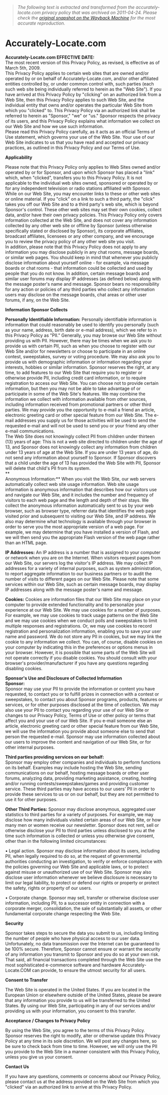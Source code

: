> *The following text is extracted and transformed from the accurately-locate.com privacy policy that was archived on 2011-04-24. Please check the [original snapshot on the Wayback Machine](https://web.archive.org/web/20110424223434id_/http%3A//www.accurately-locate.com/privacy.html) for the most accurate reproduction.*

# Accurately-Locate.com

**Accurately-Locate.com EFFECTIVE DATE:**   
The most recent version of this Privacy Policy, as revised, is effective as of March 5th, 2009.   
This Privacy Policy applies to certain web sites that are owned and/or operated by or on behalf of Accurately-Locate.com, and/or other affiliated entities controlled by, or under common control with, such parties (each such web site being individually referred to herein as the "Web Site"). If you have arrived at this Privacy Policy by "clicking" on an authorized link from a Web Site, then this Privacy Policy applies to such Web Site, and the individual entity that owns and/or operates the particular Web Site from which you "clicked" to. This Privacy Policy via an authorized link shall be referred to herein as "Sponsor," "we" or "us." Sponsor respects the privacy of its users, and this Privacy Policy explains what information we collect on our Web Site and how we use such information.   
Please read this Privacy Policy carefully, as it acts as an official Terms of Use statement, which governs your use of the Web Site. Your use of our Web Site indicates to us that you have read and accepted our privacy practices, as outlined in this Privacy Policy and our Terms of Use.

 **Applicability**

Please note that this Privacy Policy only applies to Web Sites owned and/or operated by or for Sponsor, and upon which Sponsor has placed a "link" which, when "clicked", transfers you to this Privacy Policy. It is not applicable to the individual web sites owned, sponsored or operated by or for any independent television or radio stations affiliated with Sponsor. While on our Web Site, you may encounter links to these or other web sites or online material. If you "click" on a link to such a third party, the "click" takes you off our Web Site and to a third party's web site, which is beyond Sponsor's control. These other web sites may set their own cookies, collect data, and/or have their own privacy policies. This Privacy Policy only covers information collected at the Web Site, and does not cover any information collected by any other web site or offline by Sponsor (unless otherwise specifically stated or disclosed by Sponsor), its corporate affiliates, broadcast affiliates, licensees or any other company, and we encourage you to review the privacy policy of any other web site you visit.   
In addition, please note that this Privacy Policy does not apply to any information you may disclose publicly in any chat rooms, message boards, or similar web pages. You should keep in mind that whenever you publicly disclose information about yourself online - for example, via message boards or chat rooms - that information could be collected and used by people that you do not know. In addition, certain message boards and similar user forums may display IP addresses (as defined below) along with the message poster's name and message. Sponsor bears no responsibility for any action or policies of any third parties who collect any information users may disclose on the message boards, chat areas or other user forums, if any, on the Web Site.

**Information Sponsor Collects**

**Personally Identifiable Information:** Personally identifiable information is information that could reasonably be used to identify you personally (such as your name, address, birth date or e-mail address), which we refer to in this Privacy Policy as "PII." Generally, you may browse our Web Site without providing us with PII. However, there may be times when we ask you to provide us with certain PII, such as when you choose to register with our Web Site and/or for newsletters or choose to participate in an online contest, sweepstakes, survey or voting procedure. We may also ask you to provide us with demographic information or information regarding your interests, hobbies or similar information. Sponsor reserves the right, at any time, to add features to our Web Site that require you to register or otherwise provide PII, including credit card information, or to require registration to access our Web Site. You can choose not to provide certain information, but then you may not be able to take advantage of or participate in some of the Web Site's features. We may combine the information we collect with information available from other sources, including information received from promotional partners or other third parties. We may provide you the opportunity to e-mail a friend an article, electronic greeting card or other special feature from our Web Site. The e-mail addresses you supply us for those activities will be used to send the requested e-mail and will not be used to send you or your friend any other e-mail communications.  
The Web Site does not knowingly collect PII from children under thirteen (13) years of age: This is not a web site directed to children under the age of 13, and Sponsor does not knowingly collect any information from children under 13 years of age at the Web Site. If you are under 13 years of age, do not send any information about yourself to Sponsor. If Sponsor discovers that a child under the age of 13 has provided the Web Site with PII, Sponsor will delete that child's PII from its system.  
**  
Anonymous Information:** When you visit the Web Site, our web servers automatically collect web site usage information. Web site usage information is anonymous information that describes how our visitors use and navigate our Web Site, and it includes the number and frequency of visitors to each web page and the length and depth of their stays. We collect the anonymous information automatically sent to us by your web browser, such as browser type, referrer data that identifies the web page visited prior and subsequent to visiting our Web Site, and IP address. We also may determine what technology is available through your browser in order to serve you the most appropriate version of a web page. For example, we may determine that you have installed a version of Flash, and we will then send you the appropriate Flash version of the web page rather than an HTML page.

**IP Addresses:** An IP address is a number that is assigned to your computer or network when you are on the Internet. When visitors request pages from our Web Site, our servers log the visitor's IP address. We may collect IP addresses for a variety of internal purposes, such as system administration, to report aggregate information to our business partners or to audit the number of visits to different pages on our Web Site. Please note that some services within our Web Site, such as certain message boards, may display IP addresses along with the message poster's name and message. 

**Cookies:** Cookies are information files that our Web Site may place on your computer to provide extended functionality and to personalize your experience at our Web Site. We may use cookies for a number of purposes. For example, we may use cookies to track usage patterns on the Web Site and we may use cookies when we conduct polls and sweepstakes to limit multiple responses and registrations. Or, we may use cookies to record registration and personalization information, enabling you to save your user name and password. We do not store any PII in cookies, but we may link the cookie to any information we collect. You can, of course, disable cookies on your computer by indicating this in the preferences or options menus in your browser. However, it is possible that some parts of the Web Site will not operate correctly if you disable cookies. You should consult with your browser's provider/manufacturer if you have any questions regarding disabling cookies.

**Sponsor's Use and Disclosure of Collected Information  
Sponsor:**   
Sponsor may use your PII to provide the information or content you have requested, to contact you or to fulfill prizes in connection with a contest or sweepstakes, to contact you about Sponsor programs, products, features or services, or for other purposes disclosed at the time of collection. We may also use your PII to contact you regarding your use of our Web Site or changes to our Privacy Policy, Terms of Use or other policy or terms that affect you and your use of our Web Site. If you e-mail someone else an article, electronic greeting card or other special feature from our Web Site, we will use the information you provide about someone else to send that person the requested e-mail. Sponsor may use information collected about our users to improve the content and navigation of our Web Site, or for other internal purposes.

**Third parties providing services on our behalf:**   
Sponsor may employ other companies and individuals to perform functions on its behalf. Examples may include hosting the Web Site, sending communications on our behalf, hosting message boards or other user forums, analyzing data, providing marketing assistance, creating, hosting and/or running contests/sweepstakes/games and providing customer service. These third parties may have access to our users' PII in order to provide these services to us or on our behalf, but they are not permitted to use it for other purposes.  
  
**Other Third Parties:** Sponsor may disclose anonymous, aggregated user statistics to third parties for a variety of purposes. For example, we may disclose how many individuals visited certain areas of our Web Site, or how many men or women receive our newsletter. Sponsor does not rent, sell or otherwise disclose your PII to third parties unless disclosed to you at the time such information is collected or unless you otherwise give consent, other than in the following limited circumstances: 

• Legal action. Sponsor may disclose information about its users, including PII, when legally required to do so, at the request of governmental authorities conducting an investigation, to verify or enforce compliance with the policies governing our Web Site and applicable laws, or to protect against misuse or unauthorized use of our Web Site. Sponsor may also disclose user information whenever we believe disclosure is necessary to limit our legal liability, to protect or defend our rights or property or protect the safety, rights or property of our users.

• Corporate change. Sponsor may sell, transfer or otherwise disclose user information, including PII, to a successor entity in connection with a corporate merger, consolidation, the sale of substantially all assets, or other fundamental corporate change respecting the Web Site.

**Security**

Sponsor takes steps to secure the data you submit to us, including limiting the number of people who have physical access to our user data. Unfortunately, no data transmission over the Internet can be guaranteed to be 100% secure. Therefore, Sponsor cannot ensure or warrant the security of any information you transmit to Sponsor and you do so at your own risk. That said, all financial transactions completed through the Web Site use the most sophisticated e-commerce software and hardware Accurately-Locate.COM can provide, to ensure the utmost security for all users.

**Consent to Transfer**

The Web Site is operated in the United States. If you are located in the European Union or elsewhere outside of the United States, please be aware that any information you provide to us will be transferred to the United States. By using our Web Site, participating in any of our services and/or providing us with your information, you consent to this transfer. 

**Acceptance / Changes to Privacy Policy**

By using the Web Site, you agree to the terms of this Privacy Policy. Sponsor reserves the right to modify, alter or otherwise update this Privacy Policy at any time in its sole discretion. We will post any changes here, so be sure to check back from time to time. However, we will only use the PII you provide to the Web Site in a manner consistent with this Privacy Policy, unless you give us your consent. 

**Contact Us**

If you have any questions, comments or concerns about our Privacy Policy, please contact us at the address provided on the Web Site from which you "clicked" via an authorized link to arrive at this Privacy Policy.
